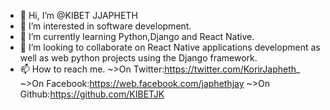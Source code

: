 - 👋 Hi, I’m @KIBET JJAPHETH
- 👀 I’m interested in software development.
- 🌱 I’m currently learning Python,Django and React Native.
- 💞️ I’m looking to collaborate on React Native applications development as well as web python projects using the Django framework.
- 📫 How to reach me.
~>On Twitter:https://twitter.com/KorirJapheth_
~>On Facebook:https://web.facebook.com/japhethjay 
~>On Github:https://github.com/KIBETJK

<!---
KIBETJK/KIBETJK is a ✨ special ✨ repository because its `README.md` (this file) appears on your GitHub profile.
You can click the Preview link to take a look at your changes.
--->
